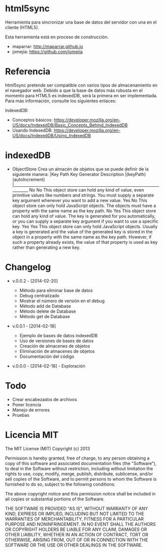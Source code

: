 html5sync
=========

Herramienta para sincronizar una base de datos del servidor con una en el cliente (HTML5).

Esta herramienta está en proceso de construcción.

- maparrar: http://maparrar.github.io
- jomejia: https://github.com/jomejia


Referencia
=========

html5sync pretende ser compatible con varios tipos de almacenamiento en el navegador web. Debido a que la base de datos más robusta en el momento para HTML5 es indexedDB, será la primera en ser implementada. Para más información, consulte los siguientes enlaces:

IndexedDB:
* Conceptos básicos: https://developer.mozilla.org/en-US/docs/IndexedDB/Basic_Concepts_Behind_IndexedDB
* Usando IndexedDB: https://developer.mozilla.org/en-US/docs/IndexedDB/Using_IndexedDB

indexedDB
=========

* ObjectStore
    Crea un almacén de objetos que se puede definir de la siguiente manera:
    |Key Path    Key Generator 	Description
    |(keyPath)   (autoIncrement)
    |__________________________________________________________________________________
     No          No              This object store can hold any kind of value, 
                                 even primitive values like numbers and strings. 
                                 You must supply a separate key argument whenever 
                                 you want to add a new value.
     Yes     	No                 This object store can only hold JavaScript objects. 
                                 The objects must have a property with the same name 
                                 as the key path.
     No          Yes             This object store can hold any kind of value. The 
                                 key is generated for you automatically, or you can 
                                 supply a separate key argument if you want to use a 
                                 specific key.
     Yes         Yes             This object store can only hold JavaScript objects. 
                                 Usually a key is generated and the value of the 
                                 generated key is stored in the object in a property 
                                 with the same name as the key path. However, if such 
                                 a property already exists, the value of that property 
                                 is used as key rather than generating a new key.


Changelog
=========

* v.0.0.2 - [2014-02-20]
    * Método para eliminar base de datos
    * Debug centralizado
    * Mostrar el número de versión en el debug
    * Método add de Database
    * Método delete de Database
    * Método get de Database

* v.0.0.1 - [2014-02-18]
    * Ejemplo de bases de datos indexedDB
    * Uso de versiones de bases de datos
    * Creación de almacenes de objetos
    * Eliminación de almacenes de objetos
    * Documentación del código

* v.0.0.0 - [2014-02-18] - Exploración

Todo
=========
* Crear encabezados de archivos
* Poner licencia
* Manejo de errores
* Pruebas



Licencia MIT
=========
The MIT License (MIT) Copyright (c) 2013

Permission is hereby granted, free of charge, to any person obtaining a copy of this software and associated documentation files (the "Software"), to deal in the Software without restriction, including without limitation the rights to use, copy, modify, merge, publish, distribute, sublicense, and/or sell copies of the Software, and to permit persons to whom the Software is furnished to do so, subject to the following conditions:

The above copyright notice and this permission notice shall be included in all copies or substantial portions of the Software.

THE SOFTWARE IS PROVIDED "AS IS", WITHOUT WARRANTY OF ANY KIND, EXPRESS OR IMPLIED, INCLUDING BUT NOT LIMITED TO THE WARRANTIES OF MERCHANTABILITY, FITNESS FOR A PARTICULAR PURPOSE AND NONINFRINGEMENT. IN NO EVENT SHALL THE AUTHORS OR COPYRIGHT HOLDERS BE LIABLE FOR ANY CLAIM, DAMAGES OR OTHER LIABILITY, WHETHER IN AN ACTION OF CONTRACT, TORT OR OTHERWISE, ARISING FROM, OUT OF OR IN CONNECTION WITH THE SOFTWARE OR THE USE OR OTHER DEALINGS IN THE SOFTWARE.